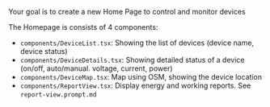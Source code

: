 Your goal is to create a new Home Page to control and monitor devices

The Homepage is consists of 4 components:
- `components/DeviceList.tsx`: Showing the list of devices (device name, device status)
- `components/DeviceDetails.tsx`: Showing detailed status of a device (on/off, auto/manual. voltage, current, power)
- `components/DeviceMap.tsx`: Map using OSM, showing the device location
- `components/ReportView.tsx`: Display energy and working reports. See `report-view.prompt.md`

